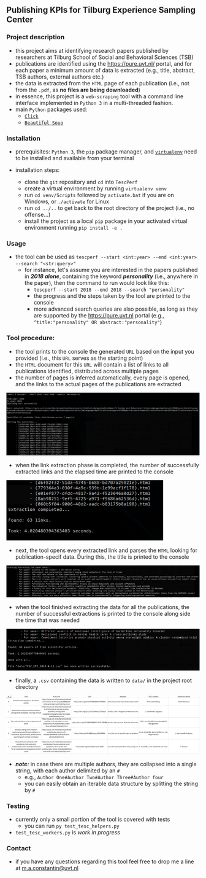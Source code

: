 ## Publishing KPIs for Tilburg Experience Sampling Center 

### Project description
- this project aims at identifying research papers published by researchers at Tilburg School of Social and Behavioral Sciences (TSB)
- publications are identified using the https://pure.uvt.nl/ portal, and for each paper a minimum amount of data is extracted (e.g., title, abstract, TSB authors, external authors etc.)
- the data is extracted from the `HTML` page of each publication (i.e., not from the `.pdf`, as **no files are being downloaded**)
- in essence, this project is a `web-scraping` tool with a command line interface implemented in `Python 3` in a multi-threaded fashion.
- main `Python` packages used:
	- [`Click`](https://github.com/pallets/click)
	- [`Beautiful Soup`](https://github.com/waylan/beautifulsoup)

### Installation
- prerequisites: `Python 3`, the `pip` package manager, and [`virtualenv`](https://github.com/pypa/virtualenv) need to be installed and available from your terminal

- installation steps:
	- clone the `git` repository and `cd` into `TescPerf`
	- create a virtual environment by running `virtualenv venv`
	- run `cd venv/Scripts` followed by `activate.bat` if you are on Windows, or `./activate` for Linux
	- run `cd ../..` to get back to the root directory of the project (i.e., no offense...)
	- install the project as a local `pip` package in your activated virtual environment running `pip install -e .`

### Usage
- the tool can be used as `tescperf --start <int:year> --end <int:year> --search "<str:query>"`
	- for instance, let's assume you are interested in the papers published in ***2018 alone***, containing the keyword ***personality*** (i.e., anywhere in the paper), then the command to run would look like this:
		- `tescperf --start 2018 --end 2018 --search "personality"`
		- the progress and the steps taken by the tool are printed to the console
		- more advanced search queries are also possible, as long as they are supported by the https://pure.uvt.nl portal (e.g., `^title:"personality" OR abstract:"personality"`)

### Tool procedure:
- the tool prints to the console the generated `URL` based on the input you provided (i.e., this `URL` serves as the starting point)
- the `HTML` document for this `URL` will contain a list of links to all publications identified, distributed across multiple pages
- the number of pages is inferred automatically, every page is opened, and the links to the actual pages of the publications are extracted

![extraction of links](demo/links_extraction.PNG)

- when the link extraction phase is completed, the number of successfully extracted links and the elapsed time are printed to the console

![extraction of links feedback](demo/links_extraction_feedback.PNG)

- next, the tool opens every extracted link and parses the `HTML` looking for publication-specif data. During this, the title is printed to the console

![extraction of publication data](demo/data_extraction.PNG)

- when the tool finished extracting the data for all the publications, the number of successful extractions is printed to the console along side the time that was needed

![extraction of publication data feedback](demo/data_extraction_feedback.PNG)

- finally, a `.csv` containing the data is written to `data/` in the project root directory

![dataset structure](demo/dataset_structure.PNG)

- ***note:*** in case there are multiple authors, they are collapsed into a single string, with each author delimited by an `#`
	- e.g., `Author One#Author Two#Author Three#Author four`
	- you can easily obtain an iterable data structure by splitting the string by `#` 

### Testing
- currently only a small portion of the tool is covered with tests
	- you can run `py test_tesc_helpers.py`
- `test_tesc_workers.py` is *work in progress*

### Contact
- if you have any questions regarding this tool feel free to drop me a line at m.a.constantin@uvt.nl
